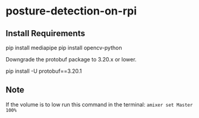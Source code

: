 # posture-detection-on-rpi

## Install Requirements 

pip install mediapipe
pip install opencv-python

Downgrade the protobuf package to 3.20.x or lower.

pip install -U protobuf==3.20.1

## Note

If the volume is to low run this command in the terminal:
  `amixer set Master 100%`
